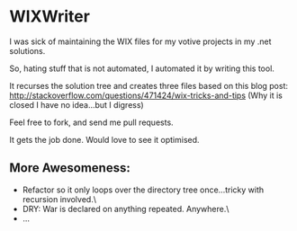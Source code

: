 WIXWriter
=========

I was sick of maintaining the WIX files for my votive projects in my .net solutions.

So, hating stuff that is not automated, I automated it by writing this tool.

It recurses the solution tree and creates three files based on this blog post:
http://stackoverflow.com/questions/471424/wix-tricks-and-tips  (Why it is closed I have no idea...but I digress)

Feel free to fork, and send me pull requests.

It gets the job done.  Would love to see it optimised.

## More Awesomeness:
 - Refactor so it only loops over the directory tree once...tricky with recursion involved.\\
 - DRY: War is declared on anything repeated.  Anywhere.\\
 - ...
